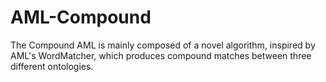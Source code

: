 # AML-Compound
 The Compound AML is mainly composed of a novel algorithm, inspired by AML's WordMatcher, which produces compound matches between three different ontologies.
